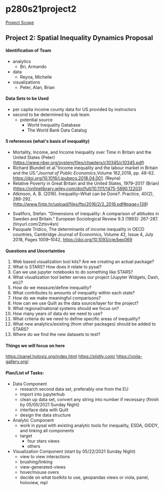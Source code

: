 # p280s21project2
[Project Scope](https://sergerey.org/pbpl280s21/projects.html#spatial-inequality-dynamics)

## Project 2: Spatial Inequality Dynamics Proposal

#### Identification of Team
 - analytics
     - Bri, Armando 
 - data
     - Reyna, Michelle 
 - visualizations
     - Peter, Alan, Brian

#### Data Sets to be Used
- per capita income county data for US provided by instructors
- second to be determined by sub team 
    - potential source
        - World Inequality Database
        - The World Bank Data Catalog

#### 5 references (what's basis of inequality)
- Mortality, Income, and Income Inequality over Time in Britain and the United States (Peter) (https://www.nber.org/system/files/chapters/c10345/c10345.pdf)
- Richard Blundell et al."Income inequality and the labour market in Britain and the US."*Journal of Public Economics*,Volume 162,2018,
pp. 48-62.
https://doi.org/10.1016/j.jpubeco.2018.04.001. (Reyna)
- Relative Poverty in Great Britain and the United States, 1979–2017 (Brian)
(https://onlinelibrary.wiley.com/doi/full/10.1111/1475-5890.12203)
- Atkinson, A. B. (2016). Inequality–What can be Done?. Practice, 40(2), 289-292.
(http://www.fintp.hr/upload/files/ftp/2016/2/2_2016.pdf#page=139)
* Svallfors, Stefan. "Dimensions of inequality: A comparison of attitudes in Sweden and Britain." European Sociological Review 9.3 (1993): 267-287.
(tinyurl.com/2ztsv4sn)
* Pasquale Tridico, The determinants of income inequality in OECD countries, Cambridge Journal of Economics, Volume 42, Issue 4, July 2018, Pages 1009–1042, https://doi.org/10.1093/cje/bex069




#### Questions and Uncertainties 
1. Web based visualization tool kits? Are we creating an actual package?
2. What is STARS? How does it relate to pysal?
3. Can we use jupyter notebooks to do something like STARS?
4. What visualization tool better serves our project (Jupyter Widgets, Dash, etc)?
5. How do we measure/define inequality?
6. What contributes to amounts of inequality within each state?
7. How do we make meaningful comparisons?
8. How can we use Quilt as the data source/layer for the project?
9. What regional/national systems should we focus on?
10. How many years of data do we need to use?
11. What criteria do we need to define specific areas of inequality? 
12. What new analytics/existing (from other packages) should be added to STARS?
13. Where do we find the new datasets to test?

#### Things we will focus on here
https://panel.holoviz.org/index.html
https://plotly.com/
https://voila-gallery.org/

#### Plan/List of Tasks: 
- Data Component
    - research second data set, preferably one from the EU
    - import into jupyterhub
    - clean up data set, convert any string into number if necessary (finish by 05/05/2021 Sunday Night)
    - interface data with Quilt
    - design the data structure
- Analytic Component
    - work in pysal with existing analytic tools for inequality, ESDA, GIDDY, and linking all components
    - target
        - four stars views
        - others
- Visualization Component (start by 05/22/2021 Sunday Night)
    - view to view interactions
    - brushing/linking
    - view-generated-views
    - hover/mouse overs
    - decide on what toolkits to use, geopandas views or viola, panel, holoview, mpl

